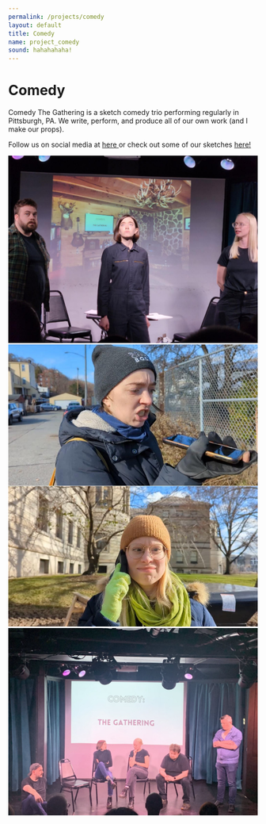 ```yaml
---
permalink: /projects/comedy
layout: default
title: Comedy
name: project_comedy
sound: hahahahaha!
---
```

# Comedy

Comedy The Gathering is a sketch comedy trio performing regularly in Pittsburgh, PA. We write, perform, and produce all of our own work (and I make our props). 

Follow us on social media at <a href="https://www.instagram.com/comedy_the_gathering/"> here </a> or check out some of our sketches <a href="https://www.youtube.com/@AdamLauver/playlists"> here! </a>

<div class="row">
    <div class="column">
        <img src="../assets/images/projects/Comedy/ctg.jpg" class="sublistimg">
    </div>
    <div class="column">
        <img src="../assets/images/projects/Comedy/ctg2.jpg" class="sublistimg">
    </div>
    <div class="column">
        <img src="../assets/images/projects/Comedy/ctg3.jpg" class="sublistimg">
    </div>
    
</div>